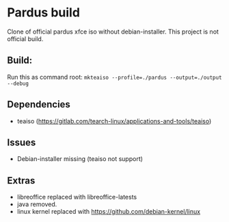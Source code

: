 # Pardus build
Clone of official pardus xfce iso without debian-installer. This project is not official build.

## Build:
Run this as command root:
`mkteaiso --profile=./pardus --output=./output --debug`

## Dependencies
* teaiso (https://gitlab.com/tearch-linux/applications-and-tools/teaiso)

## Issues
* Debian-installer missing (teaiso not support)

## Extras
* libreoffice replaced with libreoffice-latests
* java removed.
* linux kernel replaced with https://github.com/debian-kernel/linux
